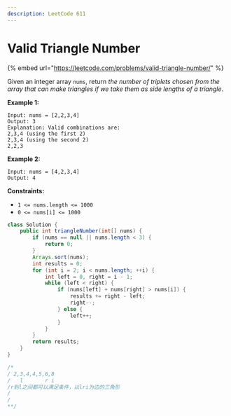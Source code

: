 ```yaml
---
description: LeetCode 611
---
```


# Valid Triangle Number

{% embed url="https://leetcode.com/problems/valid-triangle-number/" %}



Given an integer array `nums`, return _the number of triplets chosen from the array that can make triangles if we take them as side lengths of a triangle_.

**Example 1:**

```
Input: nums = [2,2,3,4]
Output: 3
Explanation: Valid combinations are: 
2,3,4 (using the first 2)
2,3,4 (using the second 2)
2,2,3
```

**Example 2:**

```
Input: nums = [4,2,3,4]
Output: 4
```

**Constraints:**

* `1 <= nums.length <= 1000`
* `0 <= nums[i] <= 1000`

```java
class Solution {
    public int triangleNumber(int[] nums) {
        if (nums == null || nums.length < 3) {
            return 0;
        }
        Arrays.sort(nums);
        int results = 0;
        for (int i = 2; i < nums.length; ++i) {
            int left = 0, right = i - 1;
            while (left < right) {
                if (nums[left] + nums[right] > nums[i]) {
                    results += right - left;
                    right--;
                } else {
                    left++;
                }
            }
        }
        return results;
    }
}

/*
/ 2,3,4,4,5,6,8
/   l       r i
/r到l之间都可以满足条件，以lri为边的三角形
/
/
**/
```

